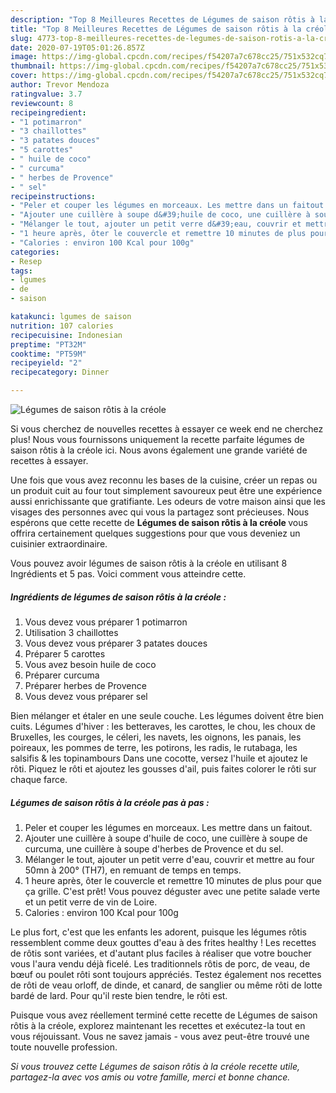 ```yaml
---
description: "Top 8 Meilleures Recettes de Légumes de saison rôtis à la créole"
title: "Top 8 Meilleures Recettes de Légumes de saison rôtis à la créole"
slug: 4773-top-8-meilleures-recettes-de-legumes-de-saison-rotis-a-la-creole
date: 2020-07-19T05:01:26.857Z
image: https://img-global.cpcdn.com/recipes/f54207a7c678cc25/751x532cq70/legumes-de-saison-rotis-a-la-creole-photo-principale-de-la-recette.jpg
thumbnail: https://img-global.cpcdn.com/recipes/f54207a7c678cc25/751x532cq70/legumes-de-saison-rotis-a-la-creole-photo-principale-de-la-recette.jpg
cover: https://img-global.cpcdn.com/recipes/f54207a7c678cc25/751x532cq70/legumes-de-saison-rotis-a-la-creole-photo-principale-de-la-recette.jpg
author: Trevor Mendoza
ratingvalue: 3.7
reviewcount: 8
recipeingredient:
- "1 potimarron"
- "3 chaillottes"
- "3 patates douces"
- "5 carottes"
- " huile de coco"
- " curcuma"
- " herbes de Provence"
- " sel"
recipeinstructions:
- "Peler et couper les légumes en morceaux. Les mettre dans un faitout."
- "Ajouter une cuillère à soupe d&#39;huile de coco, une cuillère à soupe de curcuma, une cuillère à soupe d&#39;herbes de Provence et du sel."
- "Mélanger le tout, ajouter un petit verre d&#39;eau, couvrir et mettre au four 50mn à 200° (TH7), en remuant de temps en temps."
- "1 heure après, ôter le couvercle et remettre 10 minutes de plus pour que ça grille. C&#39;est prêt! Vous pouvez déguster avec une petite salade verte et un petit verre de vin de Loire."
- "Calories : environ 100 Kcal pour 100g"
categories:
- Resep
tags:
- lgumes
- de
- saison

katakunci: lgumes de saison 
nutrition: 107 calories
recipecuisine: Indonesian
preptime: "PT32M"
cooktime: "PT59M"
recipeyield: "2"
recipecategory: Dinner

---
```



![Légumes de saison rôtis à la créole](https://img-global.cpcdn.com/recipes/f54207a7c678cc25/751x532cq70/legumes-de-saison-rotis-a-la-creole-photo-principale-de-la-recette.jpg)

Si vous cherchez de nouvelles recettes à essayer ce week end ne cherchez plus! Nous vous fournissons uniquement la recette parfaite légumes de saison rôtis à la créole ici. Nous avons également une grande variété de recettes à essayer.

Une fois que vous avez reconnu les bases de la cuisine, créer un repas ou un produit cuit au four tout simplement savoureux peut être une expérience aussi enrichissante que gratifiante. Les odeurs de votre maison ainsi que les visages des personnes avec qui vous la partagez sont précieuses. Nous espérons que cette recette de <strong> Légumes de saison rôtis à la créole </strong> vous offrira certainement quelques suggestions pour que vous deveniez un cuisinier extraordinaire.

<!--inarticleads1-->

Vous pouvez avoir légumes de saison rôtis à la créole en utilisant 8 Ingrédients et 5 pas. Voici comment vous atteindre cette.

##### Ingrédients de légumes de saison rôtis à la créole :

1. Vous devez vous préparer 1 potimarron
1. Utilisation 3 chaillottes
1. Vous devez vous préparer 3 patates douces
1. Préparer 5 carottes
1. Vous avez besoin  huile de coco
1. Préparer  curcuma
1. Préparer  herbes de Provence
1. Vous devez vous préparer  sel


Bien mélanger et étaler en une seule couche. Les légumes doivent être bien cuits. Légumes d&#39;hiver : les betteraves, les carottes, le chou, les choux de Bruxelles, les courges, le céleri, les navets, les oignons, les panais, les poireaux, les pommes de terre, les potirons, les radis, le rutabaga, les salsifis &amp; les topinambours Dans une cocotte, versez l&#39;huile et ajoutez le rôti. Piquez le rôti et ajoutez les gousses d&#39;ail, puis faites colorer le rôti sur chaque farce. 

<!--inarticleads2-->

##### Légumes de saison rôtis à la créole pas à pas :

1. Peler et couper les légumes en morceaux. Les mettre dans un faitout.
1. Ajouter une cuillère à soupe d&#39;huile de coco, une cuillère à soupe de curcuma, une cuillère à soupe d&#39;herbes de Provence et du sel.
1. Mélanger le tout, ajouter un petit verre d&#39;eau, couvrir et mettre au four 50mn à 200° (TH7), en remuant de temps en temps.
1. 1 heure après, ôter le couvercle et remettre 10 minutes de plus pour que ça grille. C&#39;est prêt! Vous pouvez déguster avec une petite salade verte et un petit verre de vin de Loire.
1. Calories : environ 100 Kcal pour 100g


Le plus fort, c&#39;est que les enfants les adorent, puisque les légumes rôtis ressemblent comme deux gouttes d&#39;eau à des frites healthy ! Les recettes de rôtis sont variées, et d&#39;autant plus faciles à réaliser que votre boucher vous l&#39;aura vendu déjà ficelé. Les traditionnels rôtis de porc, de veau, de bœuf ou poulet rôti sont toujours appréciés. Testez également nos recettes de rôti de veau orloff, de dinde, et canard, de sanglier ou même rôti de lotte bardé de lard. Pour qu&#39;il reste bien tendre, le rôti est. 

<!--inarticleads1-->

<p>
Puisque vous avez réellement terminé cette recette de Légumes de saison rôtis à la créole, explorez maintenant les recettes et exécutez-la tout en vous réjouissant. Vous ne savez jamais - vous avez peut-être trouvé une toute nouvelle profession.
</p>

<p>
<i>Si vous trouvez cette Légumes de saison rôtis à la créole recette utile, partagez-la avec vos amis ou votre famille, merci et bonne chance.</i>
</p>
